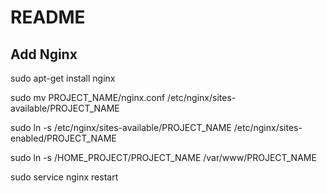 # README

## Add Nginx

sudo apt-get install nginx  

sudo mv PROJECT_NAME/nginx.conf  /etc/nginx/sites-available/PROJECT_NAME

sudo ln -s /etc/nginx/sites-available/PROJECT_NAME /etc/nginx/sites-enabled/PROJECT_NAME

sudo ln -s /HOME_PROJECT/PROJECT_NAME /var/www/PROJECT_NAME

sudo service nginx restart